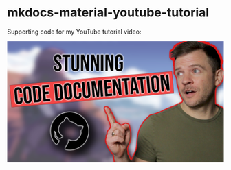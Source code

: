 # mkdocs-material-youtube-tutorial

Supporting code for my YouTube tutorial video:

[![Image.png](https://raw.githubusercontent.com/quanhaaa/Bai5/main/MkDocsMaterial_GH_Thumbnail.png)](https://www.youtube.com/watch?v=Q-YA_dA8C20)
